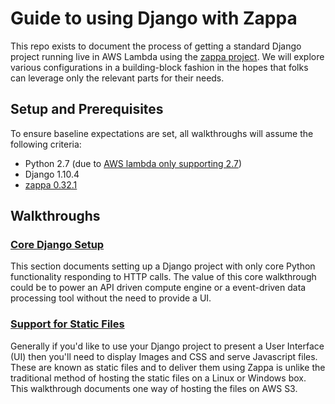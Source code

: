 # Guide to using Django with Zappa

This repo exists to document the process of getting a standard Django project running live in AWS Lambda using the 
[zappa project](https://github.com/Miserlou/Zappa).  We will explore various configurations in a building-block fashion in the hopes that folks can leverage only the relevant parts for their needs.

## Setup and Prerequisites 

To ensure baseline expectations are set, all walkthroughs will assume the following criteria:

* Python 2.7 (due to [AWS lambda only supporting 2.7](http://docs.aws.amazon.com/lambda/latest/dg/current-supported-versions.html)) 
* Django 1.10.4
* [zappa 0.32.1](https://pypi.python.org/pypi/zappa)

## Walkthroughs

### [Core Django Setup](walk_core.md)

This section documents setting up a Django project with only core Python functionality responding to HTTP calls.  The value of this core walkthrough could be to power an API driven compute engine or a event-driven data processing tool without the need to provide a UI.

### [Support for Static Files](walk_static.md)

Generally if you'd like to use your Django project to present a User Interface (UI) then you'll need to display Images and CSS and serve Javascript files.  These are known as static files and to deliver them using Zappa is unlike the traditional method of hosting the static files on a Linux or Windows box.  This walkthrough documents one way of hosting the files on AWS S3.
